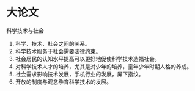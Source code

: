 # 大论文
科学技术与社会

1. 科学、技术、社会之间的关系。
2. 科学技术服务于社会需要法律约束。
3. 社会居民的认知水平提高可以更好地促使科学技术造福社会。
4. 对科学技术人才的培养，尤其是对少年的培养，童年少年时期人格的养成。
5. 社会需求影响技术发展，手机行业的发展，屏下指纹。
6. 开放的制度与观念孕育科学技术的发展。